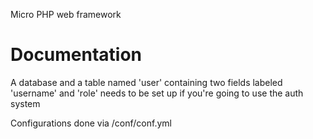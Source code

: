 Micro PHP web framework

Documentation
=============

A database and a table named 'user' containing two fields labeled
'username' and 'role' needs to be set up if you're going to use
the auth system

Configurations done via /conf/conf.yml
